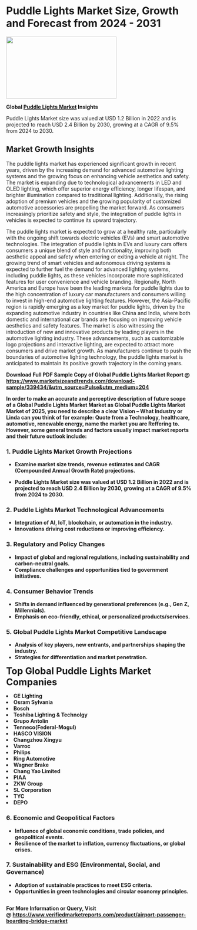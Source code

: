 <H1>Puddle Lights Market Size, Growth and Forecast from 2024 - 2031</H1><img class="aligncenter size-medium wp-image-584254" src="https://thirdeyenews.in/wp-content/uploads/2024/09/Global-Market-Research-300x168.jpeg" alt="" width="300" height="168" /><p><strong>Global&nbsp;<a href="https://www.marketsizeandtrends.com/download-sample/339434/&amp;utm_source=Pulse&amp;utm_medium=204">Puddle Lights Market</a> Insights</strong></p><p>Puddle Lights Market size was valued at USD 1.2 Billion in 2022 and is projected to reach USD 2.4 Billion by 2030, growing at a CAGR of 9.5% from 2024 to 2030.</p><p><h2>Market Growth Insights</h2> <p>The puddle lights market has experienced significant growth in recent years, driven by the increasing demand for advanced automotive lighting systems and the growing focus on enhancing vehicle aesthetics and safety. The market is expanding due to technological advancements in LED and OLED lighting, which offer superior energy efficiency, longer lifespan, and brighter illumination compared to traditional lighting. Additionally, the rising adoption of premium vehicles and the growing popularity of customized automotive accessories are propelling the market forward. As consumers increasingly prioritize safety and style, the integration of puddle lights in vehicles is expected to continue its upward trajectory.</p> <p><strong></strong></p> <p>The puddle lights market is expected to grow at a healthy rate, particularly with the ongoing shift towards electric vehicles (EVs) and smart automotive technologies. The integration of puddle lights in EVs and luxury cars offers consumers a unique blend of style and functionality, improving both aesthetic appeal and safety when entering or exiting a vehicle at night. The growing trend of smart vehicles and autonomous driving systems is expected to further fuel the demand for advanced lighting systems, including puddle lights, as these vehicles incorporate more sophisticated features for user convenience and vehicle branding. Regionally, North America and Europe have been the leading markets for puddle lights due to the high concentration of luxury car manufacturers and consumers willing to invest in high-end automotive lighting features. However, the Asia-Pacific region is rapidly emerging as a key market for puddle lights, driven by the expanding automotive industry in countries like China and India, where both domestic and international car brands are focusing on improving vehicle aesthetics and safety features. The market is also witnessing the introduction of new and innovative products by leading players in the automotive lighting industry. These advancements, such as customizable logo projections and interactive lighting, are expected to attract more consumers and drive market growth. As manufacturers continue to push the boundaries of automotive lighting technology, the puddle lights market is anticipated to maintain its positive growth trajectory in the coming years.</p> <p><strong></p><p><span class=""><strong>Download Full PDF Sample Copy of Global Puddle Lights Market Report</strong> @ <a href="https://www.marketsizeandtrends.com/download-sample/339434/&amp;utm_source=Pulse&amp;utm_medium=204" target="_blank">https://www.marketsizeandtrends.com/download-sample/339434/&amp;utm_source=Pulse&amp;utm_medium=204</a></span></p><p>In order to make an accurate and perceptive description of future scope of a Global&nbsp;Puddle Lights Market Market as Global&nbsp;Puddle Lights Market Market of 2025, you need to describe a clear Vision &ndash; What Industry or Linda can you think of for example: Quote from a Technology, healthcare, automotive, renewable energy, name the market you are Reffering to. However, some general trends and factors usually impact market reports and their future outlook include:</p><h3>1.&nbsp;<strong>Puddle Lights Market Growth Projections</strong></h3><ul><li>Examine market size trends, revenue estimates and CAGR (Compounded Annual Growth Rate) projections.</li><li><p>Puddle Lights Market size was valued at USD 1.2 Billion in 2022 and is projected to reach USD 2.4 Billion by 2030, growing at a CAGR of 9.5% from 2024 to 2030.</p></li></ul><h3>2.&nbsp;<strong>Puddle Lights Market Technological Advancements</strong></h3><ul><li>Integration of AI, IoT, blockchain, or automation in the industry.</li><li>Innovations driving cost reductions or improving efficiency.</li></ul><h3>3.&nbsp;<strong>Regulatory and Policy Changes</strong></h3><ul><li>Impact of global and regional regulations, including sustainability and carbon-neutral goals.</li><li>Compliance challenges and opportunities tied to government initiatives.</li></ul><h3>4.&nbsp;<strong>Consumer Behavior Trends</strong></h3><ul><li>Shifts in demand influenced by generational preferences (e.g., Gen Z, Millennials).</li><li>Emphasis on eco-friendly, ethical, or personalized products/services.</li></ul><h3>5.&nbsp;<strong>Global Puddle Lights Market Competitive Landscape</strong></h3><ul><li>Analysis of key players, new entrants, and partnerships shaping the industry.</li><li>Strategies for differentiation and market penetration.</li></ul><p data-pm-slice="1 1 []"><span style="color: inherit; font-family: inherit; font-size: 25px;">Top Global Puddle Lights Market Companies</span></p><div class="" data-test-id=""><p><li>GE Lighting</li><li> Osram Sylvania</li><li> Bosch</li><li> Toshiba Lighting & Technolgy</li><li> Grupo Antolin</li><li> Tenneco(Federal-Mogul)</li><li> HASCO VISION</li><li> Changzhou Xingyu</li><li> Varroc</li><li> Philips</li><li> Ring Automotive</li><li> Wagner Brake</li><li> Chang Yao Limited</li><li> PIAA</li><li> ZKW Group</li><li> SL Corporation</li><li> TYC</li><li> DEPO</li></p></div><h3>6.&nbsp;<strong>Economic and Geopolitical Factors</strong></h3><ul><li>Influence of global economic conditions, trade policies, and geopolitical events.</li><li>Resilience of the market to inflation, currency fluctuations, or global crises.</li></ul><h3>7.&nbsp;<strong>Sustainability and ESG (Environmental, Social, and Governance)</strong></h3><ul><li>Adoption of sustainable practices to meet ESG criteria.</li><li>Opportunities in green technologies and circular economy principles.</li></ul><h2><strong style="font-size: 14px;">For More Information or Query, Visit @&nbsp;</strong><a style="background-color: #ffffff; font-size: 14px;" href="https://www.marketsizeandtrends.com/report/puddle-lights-market/" target="_blank">https://www.verifiedmarketreports.com/product/airport-passenger-boarding-bridge-market</a></h2>
